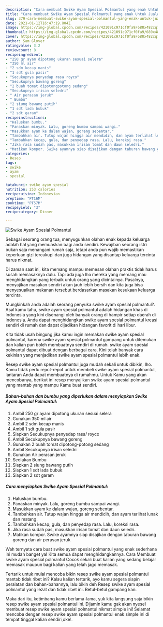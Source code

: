 ```yaml
---
description: "Cara membuat Swike Ayam Spesial Polmantul yang enak Untuk Jualan"
title: "Cara membuat Swike Ayam Spesial Polmantul yang enak Untuk Jualan"
slug: 379-cara-membuat-swike-ayam-spesial-polmantul-yang-enak-untuk-jualan
date: 2021-01-12T16:47:19.804Z
image: https://img-global.cpcdn.com/recipes/421091c971cf0fa9/680x482cq70/swike-ayam-spesial-polmantul-foto-resep-utama.jpg
thumbnail: https://img-global.cpcdn.com/recipes/421091c971cf0fa9/680x482cq70/swike-ayam-spesial-polmantul-foto-resep-utama.jpg
cover: https://img-global.cpcdn.com/recipes/421091c971cf0fa9/680x482cq70/swike-ayam-spesial-polmantul-foto-resep-utama.jpg
author: Sam Glover
ratingvalue: 3.2
reviewcount: 8
recipeingredient:
- "250 gr ayam dipotong ukuran sesuai selera"
- "350 ml air"
- "2 sdm kecap manis"
- "1 sdt gula pasir"
- "Secukupnya penyedap rasa royco"
- "Secukupnya bawang goreng"
- "2 buah tomat dipotongpotong sedang"
- "Secukupnya irisan seledri"
- " Air perasan jeruk"
- " Bumbu"
- "2 siung bawang putih"
- "1 sdt lada bubuk"
- "2 sdt garam"
recipeinstructions:
- "Haluskan bumbu."
- "Panaskan minyak. Lalu, goreng bumbu sampai wangi."
- "Masukkan ayam ke dalam wajan, goreng sebentar."
- "Tambahkan air. Tutup wajan hingga air mendidih, dan ayam terlihat lunak dan matang."
- "Tambahkan kecap, gula, dan penyedap rasa. Lalu, koreksi rasa."
- "Jika rasa sudah pas, masukkan irisan tomat dan daun seledri."
- "Matikan kompor. Swike ayamnya siap disajikan dengan taburan bawang goreng dan air perasan jeruk."
categories:
- Resep
tags:
- swike
- ayam
- spesial

katakunci: swike ayam spesial 
nutrition: 253 calories
recipecuisine: Indonesian
preptime: "PT16M"
cooktime: "PT57M"
recipeyield: "3"
recipecategory: Dinner

---
```



![Swike Ayam Spesial Polmantul](https://img-global.cpcdn.com/recipes/421091c971cf0fa9/680x482cq70/swike-ayam-spesial-polmantul-foto-resep-utama.jpg)

Sebagai seorang orang tua, menyuguhkan olahan enak kepada keluarga adalah hal yang memuaskan bagi anda sendiri. Kewajiban seorang istri bukan saja menangani rumah saja, tetapi anda pun wajib memastikan keperluan gizi tercukupi dan juga hidangan yang disantap keluarga tercinta harus nikmat.

Di zaman  saat ini, kita memang mampu memesan olahan praktis tidak harus susah memasaknya dulu. Tapi ada juga lho mereka yang memang mau menghidangkan yang terbaik untuk orang yang dicintainya. Pasalnya, menyajikan masakan sendiri akan jauh lebih bersih dan kita juga bisa menyesuaikan makanan tersebut berdasarkan masakan kesukaan keluarga tercinta. 



Mungkinkah anda adalah seorang penyuka swike ayam spesial polmantul?. Asal kamu tahu, swike ayam spesial polmantul adalah hidangan khas di Indonesia yang kini disenangi oleh banyak orang di hampir setiap daerah di Indonesia. Anda dapat menghidangkan swike ayam spesial polmantul kreasi sendiri di rumah dan dapat dijadikan hidangan favorit di hari libur.

Kita tidak usah bingung jika kamu ingin memakan swike ayam spesial polmantul, karena swike ayam spesial polmantul gampang untuk ditemukan dan kalian pun boleh membuatnya sendiri di rumah. swike ayam spesial polmantul dapat dibuat dengan berbagai cara. Kini telah banyak cara kekinian yang menjadikan swike ayam spesial polmantul lebih enak.

Resep swike ayam spesial polmantul juga mudah sekali untuk dibikin, lho. Kamu tidak perlu repot-repot untuk membeli swike ayam spesial polmantul, lantaran Anda dapat membuatnya di rumahmu. Untuk Kamu yang akan mencobanya, berikut ini resep menyajikan swike ayam spesial polmantul yang mantab yang mampu Kamu buat sendiri.

<!--inarticleads1-->

##### Bahan-bahan dan bumbu yang diperlukan dalam menyiapkan Swike Ayam Spesial Polmantul:

1. Ambil 250 gr ayam dipotong ukuran sesuai selera
1. Gunakan 350 ml air
1. Ambil 2 sdm kecap manis
1. Ambil 1 sdt gula pasir
1. Siapkan Secukupnya penyedap rasa/ royco
1. Ambil Secukupnya bawang goreng
1. Gunakan 2 buah tomat dipotong-potong sedang
1. Ambil Secukupnya irisan seledri
1. Gunakan  Air perasan jeruk
1. Sediakan  Bumbu
1. Siapkan 2 siung bawang putih
1. Siapkan 1 sdt lada bubuk
1. Siapkan 2 sdt garam




<!--inarticleads2-->

##### Cara menyiapkan Swike Ayam Spesial Polmantul:

1. Haluskan bumbu.
1. Panaskan minyak. Lalu, goreng bumbu sampai wangi.
1. Masukkan ayam ke dalam wajan, goreng sebentar.
1. Tambahkan air. Tutup wajan hingga air mendidih, dan ayam terlihat lunak dan matang.
1. Tambahkan kecap, gula, dan penyedap rasa. Lalu, koreksi rasa.
1. Jika rasa sudah pas, masukkan irisan tomat dan daun seledri.
1. Matikan kompor. Swike ayamnya siap disajikan dengan taburan bawang goreng dan air perasan jeruk.




Wah ternyata cara buat swike ayam spesial polmantul yang enak sederhana ini mudah banget ya! Kita semua dapat menghidangkannya. Cara Membuat swike ayam spesial polmantul Cocok sekali buat kalian yang sedang belajar memasak maupun bagi kalian yang telah jago memasak.

Tertarik untuk mulai mencoba bikin resep swike ayam spesial polmantul mantab tidak ribet ini? Kalau kalian tertarik, ayo kamu segera siapin peralatan dan bahan-bahannya, lalu bikin deh Resep swike ayam spesial polmantul yang lezat dan tidak ribet ini. Betul-betul gampang kan. 

Maka dari itu, ketimbang kamu berlama-lama, yuk kita langsung saja bikin resep swike ayam spesial polmantul ini. Dijamin kamu gak akan nyesel membuat resep swike ayam spesial polmantul nikmat simple ini! Selamat mencoba dengan resep swike ayam spesial polmantul enak simple ini di tempat tinggal kalian sendiri,oke!.

